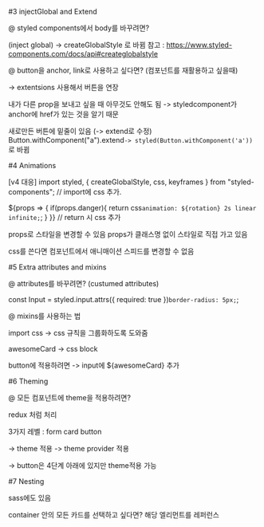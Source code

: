 #3 injectGlobal and Extend

@ styled components에서 body를 바꾸려면?

(inject global)
-> createGlobalStyle 로 바뀜
참고 : https://www.styled-components.com/docs/api#createglobalstyle

@ button을 anchor, link로 사용하고 싶다면?
(컴포넌트를 재활용하고 싶을때)

-> extentsions 사용해서 버튼을 연장

내가 다른 prop을 보내고 싶을 때 아무것도 안해도 됨
-> styledcomponent가 anchor에 href가 있는 것을 알기 때문

새로만든 버튼에 밑줄이 있음
(-> extend로 수정)
Button.withComponent("a").extend`-> styled(Button.withComponent('a'))` 로 바뀜

#4 Animations

[v4 대응]
import styled, { createGlobalStyle, css, keyframes } from "styled-components";
// import에 css 추가.

\${props => {
if(props.danger){
return css`animation: ${rotation} 2s linear infinite;`;
}
}}
// return 시 css 추가

props로 스타일을 변경할 수 있음
props가 클래스명 없이 스타일로 직접 가고 있음

css를 쓴다면 컴포넌트에서 애니매이션 스피드를 변경할 수 없음

#5 Extra attributes and mixins

@ attributes를 바꾸려면? (custumed attributes)

const Input = styled.input.attrs({
required: true
})`border-radius: 5px;`;

@ mixins를 사용하는 법

import css -> css 규칙을 그룹화하도록 도와줌

awesomeCard -> css block

button에 적용하려면 ->
input에 \${awesomeCard} 추가

#6 Theming

@ 모든 컴포넌트에 theme을 적용하려면?

redux 처럼 처리

3가지 레벨 : form card button

-> theme 적용 -> theme provider 적용

-> button은 4단계 아래에 있지만 theme적용 가능

#7 Nesting

sass에도 있음

container 안의 모든 카드를 선택하고 싶다면?
해당 엘리먼트를 레퍼런스
